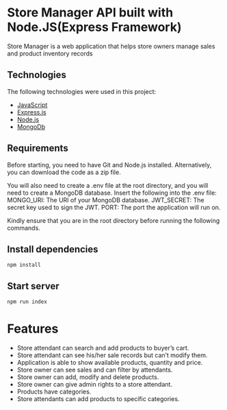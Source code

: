 # Store Manager API built with Node.JS(Express Framework)

Store Manager is a web application that helps store owners manage sales and product inventory records

## Technologies 

The following technologies were used in this project:

- [JavaScript](https://www.javascript.com)
- [Express.js](https://expressjs.com/)
- [Node.js](https://nodejs.org/)
- [MongoDb](https://www.mongodb.com/cloud/atlas)



## Requirements

Before starting, you need to have Git and Node.js installed. Alternatively, you can download the code as a zip file.

You will also need to create a .env file at the root directory, and you will need to create a MongoDB database. Insert the following into the .env file:
MONGO_URI: The URI of your MongoDB database. JWT_SECRET: The secret key used to sign the JWT. PORT: The port the application will run on.

Kindly ensure that you are in the root directory before running the following commands.

## Install dependencies
    npm install

## Start server
    npm run index

# Features				
- Store attendant can search and add products to buyer’s cart.
- Store attendant can see his/her sale records but can’t modify them.
- Application is able to show available products, quantity and price.
- Store owner can see sales and can filter by attendants.
- Store owner can add, modify and delete products.
- Store owner can give admin rights to a store attendant.
- Products have categories.
- Store attendants can add products to specific categories.	